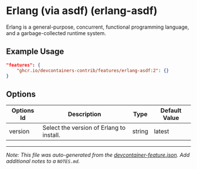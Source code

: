 
# Erlang (via asdf) (erlang-asdf)

Erlang is a general-purpose, concurrent, functional programming language, and a garbage-collected runtime system.

## Example Usage

```json
"features": {
    "ghcr.io/devcontainers-contrib/features/erlang-asdf:2": {}
}
```

## Options

| Options Id | Description | Type | Default Value |
|-----|-----|-----|-----|
| version | Select the version of Erlang to install. | string | latest |



---

_Note: This file was auto-generated from the [devcontainer-feature.json](https://github.com/devcontainers-contrib/features/blob/main/src/erlang-asdf/devcontainer-feature.json).  Add additional notes to a `NOTES.md`._
